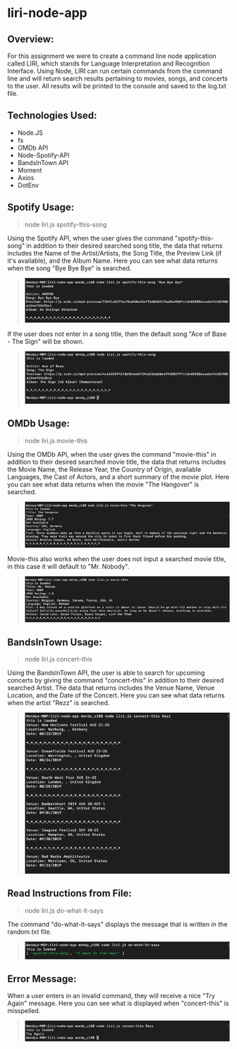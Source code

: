 # liri-node-app

## Overview:

For this assignment we were to create a command line node application called LIRI, which stands for Language Interpretation and Recognition Interface. Using Node, LIRI can run certain commands from the command line and will return search results pertaining to movies, songs, and concerts to the user. All results will be printed to the console and saved to the log.txt file.

## Technologies Used:

- Node.JS
- fs
- OMDb API
- Node-Spotify-API
- BandsInTown API
- Moment
- Axios
- DotEnv

## Spotify Usage:

> node liri.js spotify-this-song

Using the Spotify API, when the user gives the command "spotify-this-song" in addition to their desired searched song title, the data that returns includes the Name of the Artist/Artists, the Song Title, the Preview Link (if it's available), and the Album Name. Here you can see what data returns when the song "Bye Bye Bye" is searched.

> ![alt text][logo]

[logo]: https://github.com/babivokalz/liri-node-app/blob/master/screenshots/Spotify%20-%20Song%20Search.png "Searched Song"

If the user does not enter in a song title, then the default song "Ace of Base - The Sign" will be shown.
> ![alt text][logo1]

[logo1]: https://github.com/babivokalz/liri-node-app/blob/master/screenshots/Spotify%20-%20No%20Song%20Name.png "No Song Searched"

## OMDb Usage:

> node liri.js movie-this

Using the OMDb API, when the user gives the command "movie-this" in addition to their desired searched movie title, the data that returns includes the Movie Name, the Release Year, the Country of Origin, available Languages, the Cast of Actors, and a short summary of the movie plot. Here you can see what data returns when the movie "The Hangover" is searched.

> ![alt text][logo2]

[logo2]: https://github.com/babivokalz/liri-node-app/blob/master/screenshots/OMDB%20-%20Movie%20Search.png "The Hangover"

Movie-this also works when the user does not input a searched movie title, in this case it will default to "Mr. Nobody". 

> ![alt text][logo3]

[logo3]: https://github.com/babivokalz/liri-node-app/blob/master/screenshots/OMDB%20-%20No%20Movie%20Name.png "No Movie Name"

## BandsInTown Usage:

> node liri.js concert-this

Using the BandsInTown API, the user is able to search for upcoming concerts by giving the command "concert-this" in addition to their desired searched Artist. The data that returns includes the Venue Name, Venue Location, and the Date of the Concert. Here you can see what data returns when the artist "Rezz" is searched.

> ![alt text][logo4]

[logo4]: https://github.com/babivokalz/liri-node-app/blob/master/screenshots/Bands%20In%20Town.png "Bands In Town Search"

## Read Instructions from File:

> node liri.js do-what-it-says

The command "do-what-it-says" displays the message that is written in the random.txt file. 

> ![alt text][logo5]

[logo5]:https://github.com/babivokalz/liri-node-app/blob/master/screenshots/Do%20What%20it%20Says.png "Random.txt file"


## Error Message: 

When a user enters in an invalid command, they will receive a nice "Try Again" message. Here you can see what is displayed when "concert-this" is misspelled. 

> ![alt text][logo6]

[logo6]: https://github.com/babivokalz/liri-node-app/blob/master/screenshots/Error%20Message.png "Error Message"


